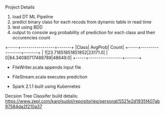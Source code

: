 
Project Details 
1. load DT ML Pipeline
2. predict binary class for each recods from dynamic table in read time
3. test using BDD
4. output to console avg probability of prediction for each class and their occurencies count

+-----+-----------------+-------+
|Class|          AvgProb|  Count|
+-----+-----------------+-------+
|    1|23.71851851851852|23171.0|
|    0|84.34080717488789|48649.0|
+-----+-----------------+-------+

*   FileWriter.scala appends input file

*  FileStream.scala executes prediction

* Spark 2.1.1 built using Kubernetes 

Decsion Tree Classifer build details: https://www.zepl.com/karolsudol/repositories/personal/5521e2d1935f407ab97584da2f210a37

 

